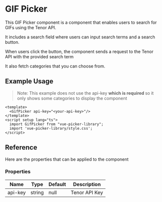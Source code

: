 <script setup>
import Basic from './demo/GifPicker/Basic.vue';
</script>

# GIF Picker

This GIF Picker component is a component that enables users to search for GIFs using the Tenor API. 

It includes a search field where users can input search terms and a search button. 

When users click the button, the component sends a request to the Tenor API with the provided search term

It also fetch categories that you can choose from.


## Example Usage

<DemoContainer>
<Basic/>
</DemoContainer>

>Note: This example does not use the api-key <strong> which is required </strong>so it only shows some categories to display the component


```vue
<template>
  <GifPicker api-key="<your-api-key>"/>
</template>
<script setup lang="ts">
  import GifPicker from "vue-picker-library";
  import 'vue-picker-library/style.css';
</script>
```

## Reference

Here are the properties that can be applied to the component

### Properties

| Name    | Type   | Default | Description   |
|---------|--------|---------|---------------|
| api-key | string | null    | Tenor API Key |

